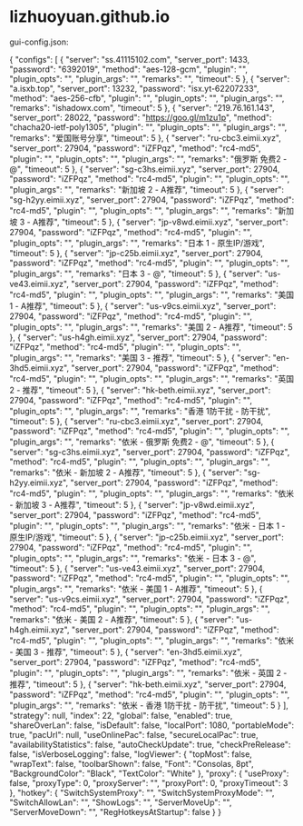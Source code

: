 # lizhuoyuan.github.io
gui-config.json:

{
  "configs": [
    {
      "server": "ss.41115102.com",
      "server_port": 1433,
      "password": "6392019",
      "method": "aes-128-gcm",
      "plugin": "",
      "plugin_opts": "",
      "plugin_args": "",
      "remarks": "",
      "timeout": 5
    },
    {
      "server": "a.isxb.top",
      "server_port": 13232,
      "password": "isx.yt-62207233",
      "method": "aes-256-cfb",
      "plugin": "",
      "plugin_opts": "",
      "plugin_args": "",
      "remarks": "ishadowx.com",
      "timeout": 5
    },
    {
      "server": "219.76.161.143",
      "server_port": 28022,
      "password": "https://goo.gl/m1zu1p",
      "method": "chacha20-ietf-poly1305",
      "plugin": "",
      "plugin_opts": "",
      "plugin_args": "",
      "remarks": "爱国账号分享",
      "timeout": 5
    },
    {
      "server": "ru-cbc3.eimii.xyz",
      "server_port": 27904,
      "password": "iZFPqz",
      "method": "rc4-md5",
      "plugin": "",
      "plugin_opts": "",
      "plugin_args": "",
      "remarks": "俄罗斯 免费2 - @",
      "timeout": 5
    },
    {
      "server": "sg-c3hs.eimii.xyz",
      "server_port": 27904,
      "password": "iZFPqz",
      "method": "rc4-md5",
      "plugin": "",
      "plugin_opts": "",
      "plugin_args": "",
      "remarks": "新加坡 2 - A推荐",
      "timeout": 5
    },
    {
      "server": "sg-h2yy.eimii.xyz",
      "server_port": 27904,
      "password": "iZFPqz",
      "method": "rc4-md5",
      "plugin": "",
      "plugin_opts": "",
      "plugin_args": "",
      "remarks": "新加坡 3 - A推荐",
      "timeout": 5
    },
    {
      "server": "jp-v8wd.eimii.xyz",
      "server_port": 27904,
      "password": "iZFPqz",
      "method": "rc4-md5",
      "plugin": "",
      "plugin_opts": "",
      "plugin_args": "",
      "remarks": "日本 1 - 原生IP/游戏",
      "timeout": 5
    },
    {
      "server": "jp-c25b.eimii.xyz",
      "server_port": 27904,
      "password": "iZFPqz",
      "method": "rc4-md5",
      "plugin": "",
      "plugin_opts": "",
      "plugin_args": "",
      "remarks": "日本 3 - @",
      "timeout": 5
    },
    {
      "server": "us-ve43.eimii.xyz",
      "server_port": 27904,
      "password": "iZFPqz",
      "method": "rc4-md5",
      "plugin": "",
      "plugin_opts": "",
      "plugin_args": "",
      "remarks": "美国 1 - A推荐",
      "timeout": 5
    },
    {
      "server": "us-v9cs.eimii.xyz",
      "server_port": 27904,
      "password": "iZFPqz",
      "method": "rc4-md5",
      "plugin": "",
      "plugin_opts": "",
      "plugin_args": "",
      "remarks": "美国 2 - A推荐",
      "timeout": 5
    },
    {
      "server": "us-h4gh.eimii.xyz",
      "server_port": 27904,
      "password": "iZFPqz",
      "method": "rc4-md5",
      "plugin": "",
      "plugin_opts": "",
      "plugin_args": "",
      "remarks": "美国 3 - 推荐",
      "timeout": 5
    },
    {
      "server": "en-3hd5.eimii.xyz",
      "server_port": 27904,
      "password": "iZFPqz",
      "method": "rc4-md5",
      "plugin": "",
      "plugin_opts": "",
      "plugin_args": "",
      "remarks": "英国 2 - 推荐",
      "timeout": 5
    },
    {
      "server": "hk-beth.eimii.xyz",
      "server_port": 27904,
      "password": "iZFPqz",
      "method": "rc4-md5",
      "plugin": "",
      "plugin_opts": "",
      "plugin_args": "",
      "remarks": "香港 1防干扰 - 防干扰",
      "timeout": 5
    },
    {
      "server": "ru-cbc3.eimii.xyz",
      "server_port": 27904,
      "password": "iZFPqz",
      "method": "rc4-md5",
      "plugin": "",
      "plugin_opts": "",
      "plugin_args": "",
      "remarks": "依米 - 俄罗斯 免费2 - @",
      "timeout": 5
    },
    {
      "server": "sg-c3hs.eimii.xyz",
      "server_port": 27904,
      "password": "iZFPqz",
      "method": "rc4-md5",
      "plugin": "",
      "plugin_opts": "",
      "plugin_args": "",
      "remarks": "依米 - 新加坡 2 - A推荐",
      "timeout": 5
    },
    {
      "server": "sg-h2yy.eimii.xyz",
      "server_port": 27904,
      "password": "iZFPqz",
      "method": "rc4-md5",
      "plugin": "",
      "plugin_opts": "",
      "plugin_args": "",
      "remarks": "依米 - 新加坡 3 - A推荐",
      "timeout": 5
    },
    {
      "server": "jp-v8wd.eimii.xyz",
      "server_port": 27904,
      "password": "iZFPqz",
      "method": "rc4-md5",
      "plugin": "",
      "plugin_opts": "",
      "plugin_args": "",
      "remarks": "依米 - 日本 1 - 原生IP/游戏",
      "timeout": 5
    },
    {
      "server": "jp-c25b.eimii.xyz",
      "server_port": 27904,
      "password": "iZFPqz",
      "method": "rc4-md5",
      "plugin": "",
      "plugin_opts": "",
      "plugin_args": "",
      "remarks": "依米 - 日本 3 - @",
      "timeout": 5
    },
    {
      "server": "us-ve43.eimii.xyz",
      "server_port": 27904,
      "password": "iZFPqz",
      "method": "rc4-md5",
      "plugin": "",
      "plugin_opts": "",
      "plugin_args": "",
      "remarks": "依米 - 美国 1 - A推荐",
      "timeout": 5
    },
    {
      "server": "us-v9cs.eimii.xyz",
      "server_port": 27904,
      "password": "iZFPqz",
      "method": "rc4-md5",
      "plugin": "",
      "plugin_opts": "",
      "plugin_args": "",
      "remarks": "依米 - 美国 2 - A推荐",
      "timeout": 5
    },
    {
      "server": "us-h4gh.eimii.xyz",
      "server_port": 27904,
      "password": "iZFPqz",
      "method": "rc4-md5",
      "plugin": "",
      "plugin_opts": "",
      "plugin_args": "",
      "remarks": "依米 - 美国 3 - 推荐",
      "timeout": 5
    },
    {
      "server": "en-3hd5.eimii.xyz",
      "server_port": 27904,
      "password": "iZFPqz",
      "method": "rc4-md5",
      "plugin": "",
      "plugin_opts": "",
      "plugin_args": "",
      "remarks": "依米 - 英国 2 - 推荐",
      "timeout": 5
    },
    {
      "server": "hk-beth.eimii.xyz",
      "server_port": 27904,
      "password": "iZFPqz",
      "method": "rc4-md5",
      "plugin": "",
      "plugin_opts": "",
      "plugin_args": "",
      "remarks": "依米 - 香港 1防干扰 - 防干扰",
      "timeout": 5
    }
  ],
  "strategy": null,
  "index": 22,
  "global": false,
  "enabled": true,
  "shareOverLan": false,
  "isDefault": false,
  "localPort": 1080,
  "portableMode": true,
  "pacUrl": null,
  "useOnlinePac": false,
  "secureLocalPac": true,
  "availabilityStatistics": false,
  "autoCheckUpdate": true,
  "checkPreRelease": false,
  "isVerboseLogging": false,
  "logViewer": {
    "topMost": false,
    "wrapText": false,
    "toolbarShown": false,
    "Font": "Consolas, 8pt",
    "BackgroundColor": "Black",
    "TextColor": "White"
  },
  "proxy": {
    "useProxy": false,
    "proxyType": 0,
    "proxyServer": "",
    "proxyPort": 0,
    "proxyTimeout": 3
  },
  "hotkey": {
    "SwitchSystemProxy": "",
    "SwitchSystemProxyMode": "",
    "SwitchAllowLan": "",
    "ShowLogs": "",
    "ServerMoveUp": "",
    "ServerMoveDown": "",
    "RegHotkeysAtStartup": false
  }
}
